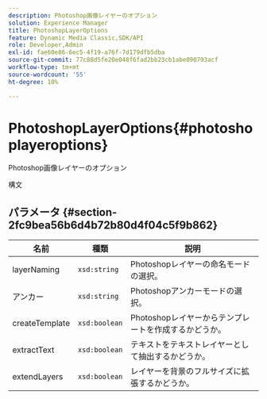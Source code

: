 ```yaml
---
description: Photoshop画像レイヤーのオプション
solution: Experience Manager
title: PhotoshopLayerOptions
feature: Dynamic Media Classic,SDK/API
role: Developer,Admin
exl-id: fae60e86-6ec5-4f19-a76f-7d179dfb5dba
source-git-commit: 77c88d5fe20e048f6fad2bb23cb1abe090793acf
workflow-type: tm+mt
source-wordcount: '55'
ht-degree: 10%

---
```


# PhotoshopLayerOptions{#photoshoplayeroptions}

Photoshop画像レイヤーのオプション

構文

## パラメータ {#section-2fc9bea56b6d4b72b80d4f04c5f9b862}

| 名前 | 種類 | 説明 |
|---|---|---|
| layerNaming | `xsd:string` | Photoshopレイヤーの命名モードの選択。 |
| アンカー | `xsd:string` | Photoshopアンカーモードの選択。 |
| createTemplate | `xsd:boolean` | Photoshopレイヤーからテンプレートを作成するかどうか。 |
| extractText | `xsd:boolean` | テキストをテキストレイヤーとして抽出するかどうか。 |
| extendLayers | `xsd:boolean` | レイヤーを背景のフルサイズに拡張するかどうか。 |
